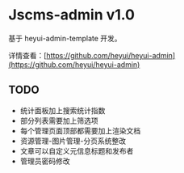 # Jscms-admin v1.0

基于 heyui-admin-template 开发。

详情查看：[https://github.com/heyui/heyui-admin](https://github.com/heyui/heyui-admin)

## TODO

- 统计面板加上搜索统计指数
- 部分列表需要加上筛选项
- 每个管理页面顶部都需要加上渲染文档
- 资源管理-图片管理-分页系统整改
- 文章可以自定义元信息标题和发布者
- 管理员密码修改